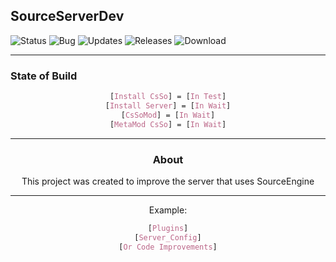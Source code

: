 ## SourceServerDev
![Status](https://img.shields.io/badge/status-In_Process-gren.png)
![Bug](https://img.shields.io/badge/Bug-0-gren.png)
![Updates](https://img.shields.io/badge/Update-1-gren.png)
![Releases](https://img.shields.io/github/v/release/ViniciusRed/SourceServerDev?color=gren&display_name=tag)
![Download](https://img.shields.io/github/downloads/ViniciusRed/SourceServerDev/total)
___
### State of Build
<div align="center">

```CSS
[Install CsSo] = [In Test]
[Install Server] = [In Wait]
[CsSoMod] = [In Wait]
[MetaMod CsSo] = [In Wait]
```
___
### About
This project was created to improve the server that uses SourceEngine
___
Example:
<div align="center">

```CSS
[Plugins]
[Server_Config]
[Or Code Improvements]
```
<div/>
